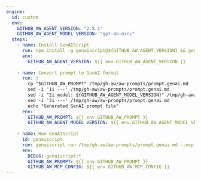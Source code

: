 ```yaml
---
engine:
  id: custom
  env:
    GITHUB_AW_AGENT_VERSION: "2.5.1"
    GITHUB_AW_AGENT_MODEL_VERSION: "gpt-4o-mini"
  steps:
    - name: Install GenAIScript
      run: npm install -g genaiscript@${GITHUB_AW_AGENT_VERSION} && genaiscript --version
      env:
        GITHUB_AW_AGENT_VERSION: ${{ env.GITHUB_AW_AGENT_VERSION }}
    
    - name: Convert prompt to GenAI format
      run: |
        cp "$GITHUB_AW_PROMPT" /tmp/gh-aw/aw-prompts/prompt.genai.md
        sed -i '1i ---' /tmp/gh-aw/aw-prompts/prompt.genai.md
        sed -i "2i model: ${GITHUB_AW_AGENT_MODEL_VERSION}" /tmp/gh-aw/aw-prompts/prompt.genai.md
        sed -i '3i ---' /tmp/gh-aw/aw-prompts/prompt.genai.md
        echo "Generated GenAI prompt file"
      env:
        GITHUB_AW_PROMPT: ${{ env.GITHUB_AW_PROMPT }}
        GITHUB_AW_AGENT_MODEL_VERSION: ${{ env.GITHUB_AW_AGENT_MODEL_VERSION }}
    
    - name: Run GenAIScript
      id: genaiscript
      run: genaiscript run /tmp/gh-aw/aw-prompts/prompt.genai.md --mcp-config $GITHUB_AW_MCP_CONFIG --out /tmp/gh-aw/genaiscript-output.md
      env:
        DEBUG: genaiscript:*
        GITHUB_AW_PROMPT: ${{ env.GITHUB_AW_PROMPT }}
        GITHUB_AW_MCP_CONFIG: ${{ env.GITHUB_AW_MCP_CONFIG }}
---
```


<!--
This shared configuration sets up a custom agentic engine using microsoft/genaiscript.

**Usage:**
Include this file in your workflow using frontmatter imports:

```yaml
---
imports:
  - shared/genaiscript.md
---
```

**Requirements:**
- The workflow will install genaiscript npm package using version from `GITHUB_AW_AGENT_VERSION` env var
- The original prompt file is converted to GenAI markdown format (prompt.genai.md)
- GenAIScript is executed with MCP server configuration if available
- Output is captured in the agent log file

**Note**: 
- This workflow requires internet access to install npm packages
- The genaiscript version can be customized by setting the `GITHUB_AW_AGENT_VERSION` environment variable (default: `2.5.1`)
- The AI model can be customized by setting the `GITHUB_AW_AGENT_MODEL_VERSION` environment variable (default: `gpt-4o-mini`)
- MCP server configuration is automatically passed if configured in the workflow
-->
